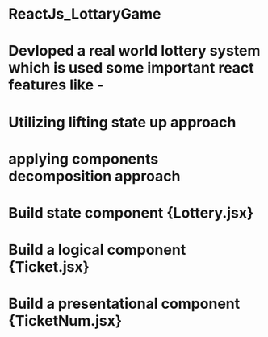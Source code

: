 # ReactJs_LottaryGame
# Devloped a real world lottery system which is used some important react features like -
# Utilizing lifting state up approach 
# applying components decomposition approach 
# Build state component {Lottery.jsx}
# Build a logical component {Ticket.jsx}
# Build a presentational component {TicketNum.jsx}
